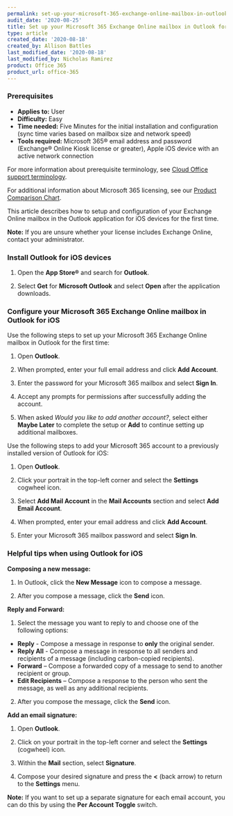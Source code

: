 ```yaml
---
permalink: set-up-your-microsoft-365-exchange-online-mailbox-in-outlook-for-ios/
audit_date: '2020-08-25'
title: Set up your Microsoft 365 Exchange Online mailbox in Outlook for iOS
type: article
created_date: '2020-08-18'
created_by: Allison Battles
last_modified_date: '2020-08-18'
last_modified_by: Nicholas Ramirez
product: Office 365
product_url: office-365
---
```


### Prerequisites 

- **Applies to:** User
- **Difficulty:** Easy
- **Time needed:** Five Minutes for the initial installation and configuration (sync time varies based on mailbox size and network speed)
- **Tools required:** Microsoft 365&reg; email address and password (Exchange&reg; Online Kiosk license or greater), Apple iOS device with an active network connection

For more information about prerequisite terminology, see [Cloud Office support terminology](/how-to/cloud-office-support-terminology).

For additional information about Microsoft 365 licensing, see our [Product Comparison Chart](https://www.rackspace.com/sites/default/files/2020-06/Rackspace-Data-Sheet-Microsoft-365-Plans-and-Pricing-Sheet-CLO-TSK-1487.pdf).

This article describes how to setup and configuration of your Exchange Online mailbox in the Outlook application for iOS devices for the first time.

**Note:** If you are unsure whether your license includes Exchange Online, contact your administrator.

### Install Outlook for iOS devices

1. Open the **App Store&reg;** and search for **Outlook**.

2. Select **Get** for **Microsoft Outlook** and select **Open** after the application downloads.

### Configure your Microsoft 365 Exchange Online mailbox in Outlook for iOS

Use the following steps to set up your Microsoft 365 Exchange Online mailbox in Outlook for the first time:

1. Open **Outlook**.

2. When prompted, enter your full email address and click **Add Account**.

3. Enter the password for your Microsoft 365 mailbox and select **Sign In**.

4. Accept any prompts for permissions after successfully adding the account.

5. When asked *Would you like to add another account?*, select either **Maybe Later** to complete the setup or **Add** to continue setting up additional mailboxes.
     

Use the following steps to add your Microsoft 365 account to a previously installed version of Outlook for iOS:

1. Open **Outlook**.

2. Click your portrait in the top-left corner and select the **Settings** cogwheel icon.  

3. Select **Add Mail Account** in the **Mail Accounts** section and select **Add Email Account**.

4. When prompted, enter your email address and click **Add Account**.

5. Enter your Microsoft 365 mailbox password and select **Sign In**.


### Helpful tips when using Outlook for iOS


**Composing a new message:**

1. In Outlook, click the **New Message** icon to compose a message.

2. After you compose a message, click the **Send** icon.

**Reply and Forward:**

1. Select the message you want to reply to and choose one of the following options:

- **Reply** - Compose a message in response to **only** the original sender.
- **Reply All** - Compose a message in response to all senders and recipients of a message (including carbon-copied recipients).
- **Forward** – Compose a forwarded copy of a message to send to another recipient or group.
- **Edit Recipients** – Compose a response to the person who sent the message, as well as any additional recipients.

2. After you compose the message, click the **Send** icon.


**Add an email signature:**

1. Open **Outlook**.

2. Click on your portrait in the top-left corner and select the **Settings** (cogwheel) icon.

3. Within the **Mail** section, select **Signature**.

4. Compose your desired signature and press the **<** (back arrow) to return to the **Settings** menu.


**Note:** If you want to set up a separate signature for each email account, you can do this by using the **Per Account Toggle** switch.
